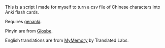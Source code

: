 This is a script I made for myself to turn a csv file of Chinese characters into Anki flash cards.

Requires [genanki](https://github.com/kerrickstaley/genanki).

Pinyin are from [Glosbe](https://glosbe.com/transliteration).

English translations are from [MyMemory](https://mymemory.translated.net/doc/spec.php) by Translated Labs.
